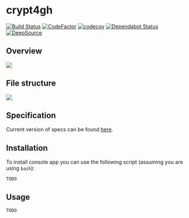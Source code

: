 # crypt4gh
[![Build Status](https://github.com/elixir-oslo/crypt4gh/workflows/Go/badge.svg)](https://github.com/uio-bmi/lega-uploader/actions)
[![CodeFactor](https://www.codefactor.io/repository/github/elixir-oslo/crypt4gh/badge)](https://www.codefactor.io/repository/github/elixir-oslo/crypt4gh)
[![codecov](https://codecov.io/gh/elixir-oslo/crypt4gh/branch/master/graph/badge.svg)](https://codecov.io/gh/elixir-oslo/crypt4gh)
[![Dependabot Status](https://api.dependabot.com/badges/status?host=github&repo=elixir-oslo/crypt4gh)](https://dependabot.com)
[![DeepSource](https://static.deepsource.io/deepsource-badge-light.svg)](https://deepsource.io/gh/elixir-oslo/crypt4gh/?ref=repository-badge)
## Overview
![](https://www.ga4gh.org/wp-content/uploads/Crypt4GH_comic.png)

## File structure
![](https://habrastorage.org/webt/yn/y2/pk/yny2pkp68sccx1vbvmodz-hfpzm.png)

## Specification
Current version of specs can be found [here](http://samtools.github.io/hts-specs/crypt4gh.pdf).

## Installation
To install console app you can use the following script (assuming you are using `bash`):
```
TODO
```

## Usage
```
TODO
```
